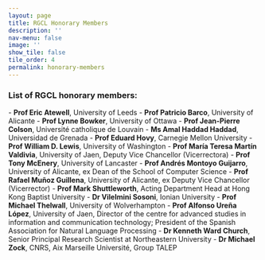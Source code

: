 ```yaml
---
layout: page
title: RGCL Honorary Members 
description: ''
nav-menu: false 
image: '' 
show_tile: false
tile_order: 4
permalink: honorary-members
---
```


<h3>List of RGCL honorary members:</h3>
- <b>Prof Eric Atewell</b>, University of Leeds
- <b>Prof Patricio Barco</b>, University of Alicante
- <b>Prof Lynne Bowker</b>, University of Ottawa
- <b>Prof Jean-Pierre Colson</b>, Université catholique de Louvain
- <b>Ms Amal Haddad Haddad</b>, Universidad de Grenada
- <b>Prof Eduard Hovy</b>, Carnegie Mellon University
- <b>Prof William D. Lewis</b>, University of Washington
- <b>Prof María Teresa Martín Valdivia</b>, University of Jaen, Deputy Vice Chancellor (Vicerrectora)
- <b>Prof Tony McEnery</b>, University of Lancaster
- <b>Prof Andrés Montoyo Guijarro</b>, University of Alicante, ex Dean of the School of Computer Science
- <b>Prof Rafael Muñoz Guillena</b>, University of Alicante, ex Deputy Vice Chancellor (Vicerrector)
- <b>Prof Mark Shuttleworth</b>, Acting Department Head at Hong Kong Baptist University
- <b>Dr Vilelmini Sosoni</b>, Ionian University
- <b>Prof Michael Thelwall</b>, University of Wolverhampton
- <b>Prof Alfonso Ureña López</b>, University of Jaen, Director of the centre for advanced studies in information and communication technology;  President of the Spanish Association for Natural Language Processing
- <b>Dr Kenneth Ward Church</b>, Senior Principal Research Scientist at Northeastern University
- <b>Dr Michael Zock</b>, CNRS, Aix Marseille Université, Group TALEP
